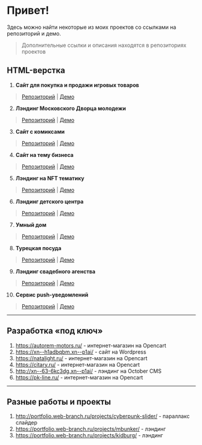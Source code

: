 # Привет!
Здесь можно найти некоторые из моих проектов со ссылками на репозиторий и демо.
> Дополнительные ссылки и описания находятся в репозиториях проектов 

## HTML-верстка

1. **Сайт для покупка и продажи игровых товаров** 
> [Репозиторий](https://github.com/beeeblebrox/Portfolio/tree/main/HTML%20Layouts/Site%20-%20Steamtrade) | [Демо](https://portfolio.web-branch.ru/projects/steamtrade)

2. **Лэндинг Московского Дворца молодежи**
> [Репозиторий](https://github.com/beeeblebrox/Portfolio/tree/main/HTML%20Layouts/Page%20-%20MoneyPeople) | [Демо](https://portfolio.web-branch.ru/projects/mdm/)

3. **Сайт с комиксами**
> [Репозиторий](https://github.com/beeeblebrox/Portfolio/tree/main/HTML%20Layouts/Site%20-%20Geekcomics) | [Демо](https://portfolio.web-branch.ru/projects/geekcomics/) 

4. **Сайт на тему бизнеса**
> [Репозиторий](https://github.com/beeeblebrox/Portfolio/tree/main/HTML%20Layouts/Page%20-%20MoneyPeople) | [Демо](https://portfolio.web-branch.ru/projects/moneypeople/)

5. **Лэндинг на NFT тематику**  
> [Репозиторий](https://github.com/beeeblebrox/Portfolio/tree/main/HTML%20Layouts/Landing%20Page%20-%20ApeClub) | [Демо](https://portfolio.web-branch.ru/projects/apeclub/) 

6. **Лэндинг детского центра**
> [Репозиторий](https://github.com/beeeblebrox/Portfolio/tree/main/HTML%20Layouts/Landing%20Page%20-%20Kidburg%202) | [Демо](https://portfolio.web-branch.ru/projects/kidburg2/)

7. **Умный дом**
> [Репозиторий](https://github.com/beeeblebrox/Portfolio/tree/main/HTML%20Layouts/Landing%20Page%20-%20SmartHome) | [Демо](https://portfolio.web-branch.ru/projects/smarthome/)

8. **Турецкая посуда**
> [Репозиторий](https://github.com/beeeblebrox/Portfolio/tree/main/HTML%20Layouts/Landing%20Page%20-%20SmartHome) | [Демо](https://portfolio.web-branch.ru/projects/turposuda/)

9. **Лэндинг свадебного агенства**
> [Репозиторий](https://github.com/beeeblebrox/Portfolio/tree/main/HTML%20Layouts/Landing%20Page%20-%20SmartHome) | [Демо](https://portfolio.web-branch.ru/projects/svadba/)

10. **Сервис push-уведомлений** 
> [Репозиторий](https://github.com/beeeblebrox/Portfolio/tree/main/HTML%20Layouts/Landing%20Page%20-%20Pushtorm) | [Демо](https://portfolio.web-branch.ru/projects/pushtorm)

---

## Разработка «под ключ»
1. https://autorem-motors.ru/ - интернет-магазин на Opencart
1. https://xn--h1adbqbm.xn--p1ai/ - сайт на Wordpress
1. https://natalight.ru/ - интернет-магазин на Opencart
1. https://citary.ru/ - интернет-магазин на Opencart
1. http://xn--63-6kc3dg.xn--p1ai/ - лэндинг на October CMS
1. https://pk-line.ru/ - интернет-магазин на Opencart

---

## Разные работы и проекты
1. http://portfolio.web-branch.ru/projects/cyberpunk-slider/ - параллакс слайдер
1. https://portfolio.web-branch.ru/projects/mbunker/ - лэндинг
1. https://portfolio.web-branch.ru/projects/kidburg/ - лэндинг
